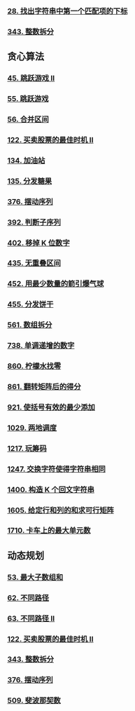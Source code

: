 ### [28. 找出字符串中第一个匹配项的下标](./find-the-index-of-the-first-occurrence-in-a-string/src/main/java/priv/lgtczh/leetcode/Solution.java)

### [343. 整数拆分](integer-break/src/main/java/priv/lgtczh/leetcode/Solution.java)

## 贪心算法

### [45. 跳跃游戏 II](jump-game-ii/src/main/java/priv/lgtczh/leetcode/Solution.java)

### [55. 跳跃游戏](jump-game/src/main/java/priv/lgtczh/leetcode/Solution.java)

### [56. 合并区间](merge-intervals/src/main/java/priv/lgtczh/leetcode/Solution.java)

### [122. 买卖股票的最佳时机 II](best-time-to-buy-and-sell-stock-ii/src/main/java/priv/lgtczh/leetcode/greedy/Solution.java)

### [134. 加油站](./gas-station/src/main/java/priv/lgtczh/leetcode/Solution.java)

### [135. 分发糖果](candy/src/main/java/priv/lgtczh/leetcode/Solution.java)

### [376. 摆动序列](wiggle-subsequence/src/main/java/priv/lgtczh/leetcode/greedy/Solution.java)

### [392. 判断子序列](is-subsequence/src/main/java/priv/lgtczh/leetcode/Solution.java)

### [402. 移掉 K 位数字](remove-k-digits/src/main/java/priv/lgtczh/leetcode/Solution.java)

### [435. 无重叠区间](./non-overlapping-intervals/src/main/java/priv/lgtczh/leetcode/Solution.java)

### [452. 用最少数量的箭引爆气球](minimum-number-of-arrows-to-burst-balloons/src/main/java/priv/lgtczh/leetcode/Solution.java)

### [455. 分发饼干](assign-cookies/src/main/java/priv/lgtczh/leetcode/Solution.java)

### [561. 数组拆分](array-partition/src/main/java/priv/lgtczh/leetcode/Solution.java)

### [738. 单调递增的数字](monotone-increasing-digits/src/main/java/priv/lgtczh/leetcode/Solution.java)

### [860. 柠檬水找零](lemonade-change/src/main/java/priv/lgtczh/leetcode/Solution.java)

### [861. 翻转矩阵后的得分](score-after-flipping-matrix/src/main/java/priv/lgtczh/leetcode/Solution.java)

### [921. 使括号有效的最少添加](minimum-add-to-make-parentheses-valid/src/main/java/priv/lgtczh/leetcode/Solution.java)

### [1029. 两地调度](two-city-scheduling/src/main/java/priv/lgtczh/leetcode/Solution.java)

### [1217. 玩筹码](minimum-cost-to-move-chips-to-the-same-position/src/main/java/priv/lgtczh/leetcode/Solution.java)

### [1247. 交换字符使得字符串相同](minimum-swaps-to-make-strings-equal/src/main/java/priv/lgtczh/leetcode/Solution.java)

### [1400. 构造 K 个回文字符串](construct-k-palindrome-strings/src/main/java/priv/lgtczh/leetcode/Solution.java)

### [1605. 给定行和列的和求可行矩阵](find-valid-matrix-given-row-and-column-sums/src/main/java/priv/lgtczh/leetcode/Solution.java)

### [1710. 卡车上的最大单元数](maximum-units-on-a-truck/src/main/java/priv/lgtczh/leetcode/Solution.java)

## 动态规划

### [53. 最大子数组和](maximum-subarray/src/main/java/priv/lgtczh/leetcode/dynamic_programming/Solution.java)

### [62. 不同路径](unique-paths/src/main/java/priv/lgtczh/leetcode/Solution.java)

### [63. 不同路径 II](unique-paths-ii/src/main/java/priv/lgtczh/leetcode/Solution.java)

### [122. 买卖股票的最佳时机 II](best-time-to-buy-and-sell-stock-ii/src/main/java/priv/lgtczh/leetcode/dynamic_programming/Solution.java)

### [343. 整数拆分](integer-break/src/main/java/priv/lgtczh/leetcode/dynamic_programming/Solution.java)

### [376. 摆动序列](wiggle-subsequence/src/main/java/priv/lgtczh/leetcode/dynamic_programming/Solution.java)

### [509. 斐波那契数](fibonacci-number/src/main/java/priv/lgtczh/leetcode/Solution.java)
